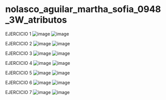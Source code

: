 # nolasco_aguilar_martha_sofia_0948_3W_atributos

EJERCICIO 1 
![image](https://github.com/user-attachments/assets/7da41c46-02d8-4f2f-9682-be84dbdfb78c)
![image](https://github.com/user-attachments/assets/e6a91bef-c10c-4e20-be11-19d735cf2b20)

EJERCICIO 2
![image](https://github.com/user-attachments/assets/8320ad7e-c05b-48bf-ab16-dd82030b8cd3)
![image](https://github.com/user-attachments/assets/3d2c7954-c8d7-4fc8-b656-6396e978a67f)

EJERCICIO 3 
![image](https://github.com/user-attachments/assets/b47e0efb-4404-4ff1-8fbb-8db3493ac373)
![image](https://github.com/user-attachments/assets/1babced8-69a8-409f-90e6-be8752cd0633)

EJERCICIO 4
![image](https://github.com/user-attachments/assets/0fb7cc25-5c27-439c-a105-276ca1bfe5f6)
![image](https://github.com/user-attachments/assets/0b08c231-abee-4b69-be16-0412c4a85092)

EJERCICIO 5 
![image](https://github.com/user-attachments/assets/7d64c2db-ab9b-4a95-882e-73701ef6e33a)
![image](https://github.com/user-attachments/assets/33c4cd33-a2e1-4a4b-8557-2a384e33122b)

EJERCICIO 6 
![image](https://github.com/user-attachments/assets/ef3bb044-83cb-4fde-94c3-5cef6076f926)
![image](https://github.com/user-attachments/assets/44a0de07-3594-4264-823b-37337e5830f6)

EJERCICIO 7
![image](https://github.com/user-attachments/assets/8f36a107-c97d-493a-aa28-cdb78cb78277)
![image](https://github.com/user-attachments/assets/d357ede2-2f54-441f-a3a0-2404c2394ac3)














